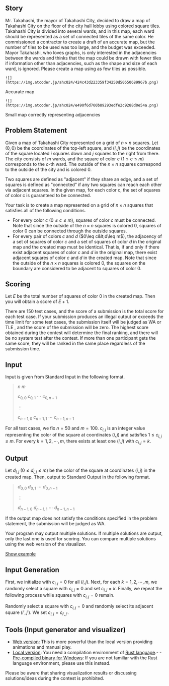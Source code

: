 ## Story

Mr. Takahashi, the mayor of Takahashi City, decided to draw a map of Takahashi City on the floor of the city hall lobby using colored square tiles.
Takahashi City is divided into several wards, and in this map, each ward should be represented as a set of connected tiles of the same color.
He commissioned a contractor to create a draft of an accurate map, but the number of tiles to be used was too large, and the budget was exceeded.
Mayor Takahashi, who loves graphs, is only interested in the adjacencies between the wards and thinks that the map could be drawn with fewer tiles if information other than adjacencies, such as the shape and size of each ward, is ignored.
Please create a map using as few tiles as possible.

  
    ![](https://img.atcoder.jp/ahc024/424c43d223359f34250d50550689967b.png)
    

Accurate map

  
  
    ![](https://img.atcoder.jp/ahc024/e490f6d700b89293edfe2c9288d0e54a.png)
    

Small map correctly representing adjacencies

  

## Problem Statement

Given a map of Takahashi City represented on a grid of $n\times n$ squares.
Let $(0,0)$ be the coordinates of the top-left square, and $(i,j)$ be the coordinates of the square located $i$ squares down and $j$ squares to the right from there.
The city consists of $m$ wards, and the square of color $c$ ($1\leq c\leq m$) corresponds to the $c$-th ward.
The outside of the $n\times n$ squares correspond to the outside of the city and is colored $0$.

Two squares are defined as "adjacent" if they share an edge, and a set of squares is defined as "connected" if any two squares can reach each other via adjacent squares.
In the given map, for each color c, the set of squares of color c is guaranteed to be connected.

Your task is to create a map represented on a grid of $n\times n$ squares that satisfies all of the following conditions.

- For every color $c$ ($0\leq c\leq m$), squares of color $c$ must be connected. Note that since the outside of the $n\times n$ squares is colored $0$, squares of color $0$ can be connected through the outside squares.
- For every pair of colors $c$ and $d$ ($0\leq c&lt;d\leq m$), the adjacency of a set of squares of color $c$ and a set of squares of color $d$ in the original map and the created map must be identical. That is, if and only if there exist adjacent squares of color $c$ and $d$ in the original map, there exist adjacent squares of color $c$ and $d$ in the created map. Note that since the outside of the $n\times n$ squares is colored $0$, the squares on the boundary are considered to be adjacent to squares of color $0$.

## Scoring

Let $E$ be the total number of squares of color $0$ in the created map.
Then you will obtain a score of $E+1$.

There are 150 test cases, and the score of a submission is the total score for each test case.
If your submission produces an illegal output or exceeds the time limit for some test cases, the submission itself will be judged as WA or TLE , and the score of the submission will be zero.
The highest score obtained during the contest will determine the final ranking, and there will be no system test after the contest.
If more than one participant gets the same score, they will be ranked in the same place regardless of the submission time.

## Input

Input is given from Standard Input in the following format.

> $n$ $m$
> 
> $c_{0,0}$ $c_{0,1}$ $\cdots$ $c_{0,n-1}$
> 
> $\vdots$
> 
> $c_{n-1,0}$ $c_{n-1,1}$ $\cdots$ $c_{n-1,n-1}$

For all test cases, we fix $n = 50$ and $m = 100$.
$c_{i,j}$ is an integer value representing the color of the square at coordinates $(i,j)$ and satisfies $1\leq c_{i,j}\leq m$.
For every $k=1,2,\cdots,m$, there exists at least one $(i,j)$ with $c_{i,j}=k$.

## Output

Let $d_{i,j}$ ($0\leq d_{i,j}\leq m$) be the color of the square at coordinates $(i,j)$ in the created map.
Then, output to Standard Output in the following format.

> $d_{0,0}$ $d_{0,1}$ $\cdots$ $d_{0,n-1}$
> 
> $\vdots$
> 
> $d_{n-1,0}$ $d_{n-1,1}$ $\cdots$ $d_{n-1,n-1}$

If the output map does not satisfy the conditions specified in the problem statement, the submission will be judged as WA.

Your program may output multiple solutions.
If multiple solutions are output, only the last one is used for scoring.
You can compare multiple solutions using the web version of the visualizer.

[Show example](https://img.atcoder.jp/ahc024/AU5KcDyn.html?lang=en&amp;seed=0&amp;output=sample)

## Input Generation

First, we initialize with $c_{i,j}=0$ for all $(i,j)$.
Next, for each $k=1,2,\cdots,m$, we randomly select a square with $c_{i,j}=0$ and set $c_{i,j}=k$.
Finally, we repeat the following process while squares with $c_{i,j}=0$ remain.

Randomly select a square with $c_{i,j}=0$ and randomly select its adjacent square $(i',j')$.
We set $c_{i,j}=c_{i',j'}$.

## Tools (Input generator and visualizer)

- [Web version](https://img.atcoder.jp/ahc024/AU5KcDyn.html?lang=en): This is more powerful than the local version providing animations and manual play.
- [Local version](https://img.atcoder.jp/ahc024/AU5KcDyn.zip): You need a compilation environment of [Rust language](https://www.rust-lang.org/).-   - [Pre-compiled binary for Windows](https://img.atcoder.jp/ahc024/AU5KcDyn_windows.zip): If you are not familiar with the Rust language environment, please use this instead.

Please be aware that sharing visualization results or discussing solutions/ideas during the contest is prohibited.
